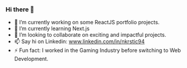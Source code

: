 ### Hi there 👋

- 🔭 I’m currently working on some ReactJS portfolio projects. 
- 🌱 I’m currently learning Next.js
- 👯 I’m looking to collaborate on exciting and impactful projects.
- 📫 Say hi on Linkedin: www.linkedin.com/in/nkrstic94
- ⚡ Fun fact: I worked in the Gaming Industry before switching to Web Development.
